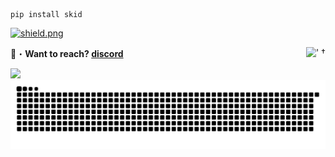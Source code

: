 ```sh-session
pip install skid
```

<a href="https://discord.gg/8QCpTwJGUe" target="_blank"> <img src="https://discord.com/api/guilds/960555294574907433/widget.png?style=shield" alt="shield.png"></a>


📩・**Want to reach? [discord](https://discord.gg/8QCpTwJGUe)**
</a><img align="right" src="https://github-readme-stats.vercel.app/api/top-langs?username=7xscarled&count_private=true&hide=procfile,css&theme=dark&border_color=000000&cache_seconds=1800&layout=compact&langs_count=10&custom_title=Most Used Coding Languages" alt="' †" /> </p>

<a href="https://Cheataway.com" target="_blank"> <img src="https://discord.c99.nl/widget/theme-1/903790630772277311.png"/></a>
<a href="https://discord.gg/HsbgzVFFHF " target="_blank"><img src="https://github.com/Rdimo/Rdimo/blob/output/github-contribution-grid-snake.svg" alt="sneke"></a>
